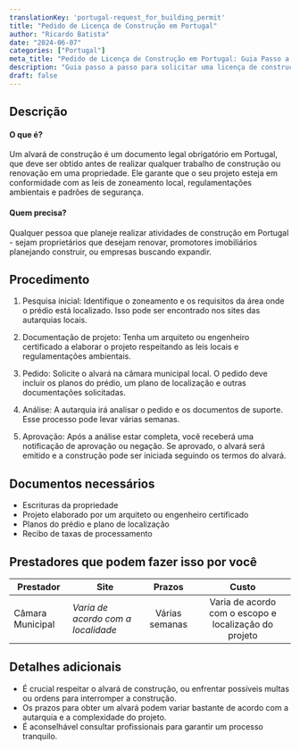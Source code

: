 ```yaml
---
translationKey: 'portugal-request_for_building_permit'
title: "Pedido de Licença de Construção em Portugal"
author: "Ricardo Batista"
date: "2024-06-07"
categories: ["Portugal"]
meta_title: "Pedido de Licença de Construção em Portugal: Guia Passo a Passo"
description: "Guia passo a passo para solicitar uma licença de construção em Portugal. Desde entender os requisitos até concluir o processo."
draft: false
---
```


## Descrição
#### O que é?
Um alvará de construção é um documento legal obrigatório em Portugal, que deve ser obtido antes de realizar qualquer trabalho de construção ou renovação em uma propriedade. Ele garante que o seu projeto esteja em conformidade com as leis de zoneamento local, regulamentações ambientais e padrões de segurança.
#### Quem precisa?
Qualquer pessoa que planeje realizar atividades de construção em Portugal - sejam proprietários que desejam renovar, promotores imobiliários planejando construir, ou empresas buscando expandir.

## Procedimento
1. Pesquisa inicial: Identifique o zoneamento e os requisitos da área onde o prédio está localizado. Isso pode ser encontrado nos sites das autarquias locais.
   
2. Documentação de projeto: Tenha um arquiteto ou engenheiro certificado a elaborar o projeto respeitando as leis locais e regulamentações ambientais.
   
3. Pedido: Solicite o alvará na câmara municipal local. O pedido deve incluir os planos do prédio, um plano de localização e outras documentações solicitadas.
   
4. Análise: A autarquia irá analisar o pedido e os documentos de suporte. Esse processo pode levar várias semanas.
   
5. Aprovação: Após a análise estar completa, você receberá uma notificação de aprovação ou negação. Se aprovado, o alvará será emitido e a construção pode ser iniciada seguindo os termos do alvará.

## Documentos necessários
- Escrituras da propriedade
- Projeto elaborado por um arquiteto ou engenheiro certificado
- Planos do prédio e plano de localização
- Recibo de taxas de processamento

## Prestadores que podem fazer isso por você

| Prestador        |     Site     |     Prazos    |       Custo      |
| --------------- | --------------- |  :-------------: | :-------------: |
| Câmara Municipal     |  *Varia de acordo com a localidade*       |      Várias semanas      | Varia de acordo com o escopo e localização do projeto |

## Detalhes adicionais
- É crucial respeitar o alvará de construção, ou enfrentar possíveis multas ou ordens para interromper a construção.
- Os prazos para obter um alvará podem variar bastante de acordo com a autarquia e a complexidade do projeto.
- É aconselhável consultar profissionais para garantir um processo tranquilo.